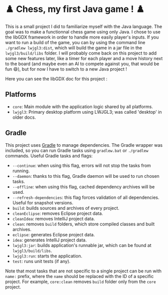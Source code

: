 # ♟️ Chess, my first Java game ! ♟️

This is a small project I did to familiarize myself with the Java language. The goal was to make a functionnal chess game
using only Java. I chose to use the libGDX framework in order to handle more easily player's inputs. If you want to run a
build of the game, you can by using the command line `./gradlew lwjgl3:dist`, which will build the game in a jar file
in the `lwjgl3/build/libs` folder. I will probably come back on this project to add some new features later, like a timer
for each player and a move history next to the board (and maybe even an AI to compete against you, that would be fun 😄), but
for now I have to switch to a new Java project !

Here you can see the libGDX doc for this project :

## Platforms

- `core`: Main module with the application logic shared by all platforms.
- `lwjgl3`: Primary desktop platform using LWJGL3; was called 'desktop' in older docs.

## Gradle

This project uses [Gradle](https://gradle.org/) to manage dependencies.
The Gradle wrapper was included, so you can run Gradle tasks using `gradlew.bat` or `./gradlew` commands.
Useful Gradle tasks and flags:

- `--continue`: when using this flag, errors will not stop the tasks from running.
- `--daemon`: thanks to this flag, Gradle daemon will be used to run chosen tasks.
- `--offline`: when using this flag, cached dependency archives will be used.
- `--refresh-dependencies`: this flag forces validation of all dependencies. Useful for snapshot versions.
- `build`: builds sources and archives of every project.
- `cleanEclipse`: removes Eclipse project data.
- `cleanIdea`: removes IntelliJ project data.
- `clean`: removes `build` folders, which store compiled classes and built archives.
- `eclipse`: generates Eclipse project data.
- `idea`: generates IntelliJ project data.
- `lwjgl3:jar`: builds application's runnable jar, which can be found at `lwjgl3/build/libs`.
- `lwjgl3:run`: starts the application.
- `test`: runs unit tests (if any).

Note that most tasks that are not specific to a single project can be run with `name:` prefix, where the `name` should be replaced with the ID of a specific project.
For example, `core:clean` removes `build` folder only from the `core` project.
